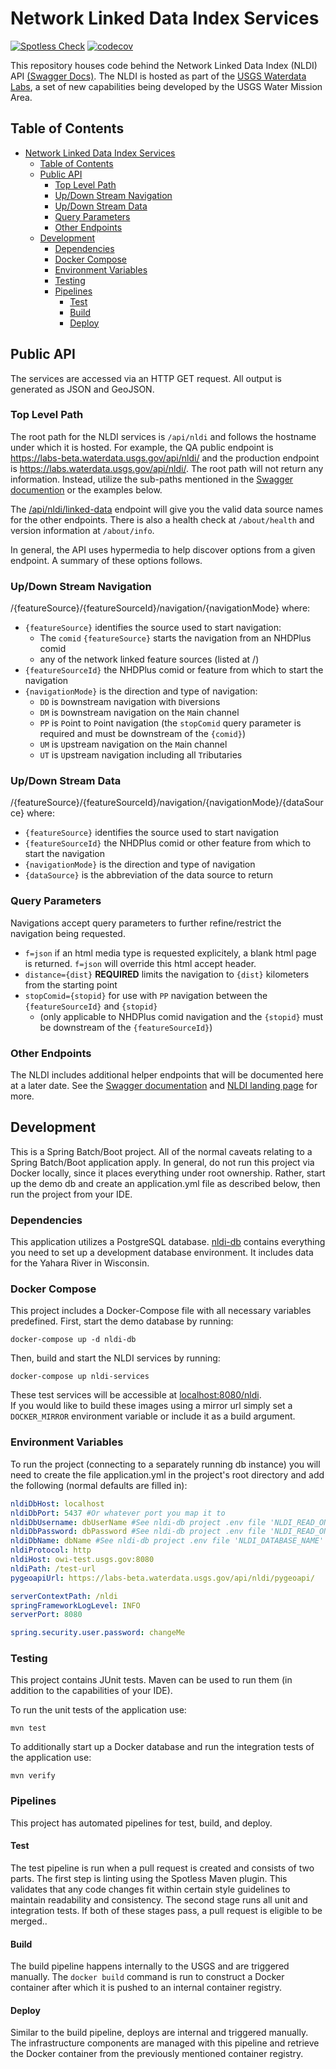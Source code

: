 # Network Linked Data Index Services

[![Spotless Check](https://github.com/internetofwater/nldi-services/actions/workflows/spotless.yml/badge.svg)](https://github.com/internetofwater/nldi-services/actions/workflows/spotless.yml)
[![codecov](https://codecov.io/gh/internetofwater/nldi-services/branch/master/graph/badge.svg)](https://codecov.io/gh/internetofwater/nldi-services)

This repository houses code behind the Network Linked Data Index (NLDI) API [(Swagger Docs)](https://labs.waterdata.usgs.gov/api/nldi/swagger-ui/index.html). The NLDI is hosted as part of the [USGS Waterdata Labs](https://labs.waterdata.usgs.gov/index.html), a set of new capabilities being developed by the USGS Water Mission Area.

## Table of Contents

- [Network Linked Data Index Services](#network-linked-data-index-services)
  - [Table of Contents](#table-of-contents)
  - [Public API](#public-api)
    - [Top Level Path](#top-level-path)
    - [Up/Down Stream Navigation](#updown-stream-navigation)
    - [Up/Down Stream Data](#updown-stream-data)
    - [Query Parameters](#query-parameters)
    - [Other Endpoints](#other-endpoints)
  - [Development](#development)
    - [Dependencies](#dependencies)
    - [Docker Compose](#docker-compose)
    - [Environment Variables](#environment-variables)
    - [Testing](#testing)
    - [Pipelines](#pipelines)
      - [Test](#test)
      - [Build](#build)
      - [Deploy](#deploy)

## Public API

The services are accessed via an HTTP GET request. All output is generated as JSON and GeoJSON.

### Top Level Path

The root path for the NLDI services is `/api/nldi` and follows the hostname under which it is hosted. For example, the QA public endpoint is <https://labs-beta.waterdata.usgs.gov/api/nldi/> and the production endpoint is <https://labs.waterdata.usgs.gov/api/nldi/>. The root path will not return any information. Instead, utilize the sub-paths mentioned in the [Swagger documention](https://labs.waterdata.usgs.gov/api/nldi/swagger-ui/index.html) or the examples below.

The [/api/nldi/linked-data](https://labs.waterdata.usgs.gov/api/nldi/linked-data/) endpoint will give you the valid data source names for the other endpoints. There is also a health check at `/about/health` and version information at `/about/info`.

In general, the API uses hypermedia to help discover options from a given endpoint. A summary of these options follows.

### Up/Down Stream Navigation

/{featureSource}/{featureSourceId}/navigation/{navigationMode} where:

- `{featureSource}` identifies the source used to start navigation:
  - The `comid` `{featureSource}` starts the navigation from an NHDPlus comid
  - any of the network linked feature sources (listed at /)
- `{featureSourceId}` the NHDPlus comid or feature from which to start the navigation
- `{navigationMode}` is the direction and type of navigation:
  - `DD` is `D`ownstream navigation with `D`iversions
  - `DM` is `D`ownstream navigation on the `M`ain channel
  - `PP` is `P`oint to `P`oint navigation (the `stopComid` query parameter is required and must be downstream of the `{comid}`)
  - `UM` is `U`pstream navigation on the `M`ain channel
  - `UT` is `U`pstream navigation including all `T`ributaries

### Up/Down Stream Data

/{featureSource}/{featureSourceId}/navigation/{navigationMode}/{dataSource} where:

- `{featureSource}` identifies the source used to start navigation
- `{featureSourceId}` the NHDPlus comid or other feature from which to start the navigation
- `{navigationMode}` is the direction and type of navigation
- `{dataSource}` is the abbreviation of the data source to return

### Query Parameters

Navigations accept query parameters to further refine/restrict the navigation being requested.

- `f=json` if an html media type is requested explicitely, a blank html page is returned. `f=json` will override this html accept header.
- `distance={dist}` **REQUIRED** limits the navigation to `{dist}` kilometers from the starting point
- `stopComid={stopid}` for use with `PP` navigation between the `{featureSourceId}` and `{stopid}`
  - (only applicable to NHDPlus comid navigation and the `{stopid}` must be downstream of the `{featureSourceId}`)

### Other Endpoints

The NLDI includes additional helper endpoints that will be documented here at a later date. See the [Swagger documentation](https://labs.waterdata.usgs.gov/api/nldi/swagger-ui/index.html) and [NLDI landing page](https://labs.waterdata.usgs.gov/about-nldi/index.html) for more.

## Development

This is a Spring Batch/Boot project.  All of the normal caveats relating to a Spring Batch/Boot application apply.
In general, do not run this project via Docker locally, since it places everything under root ownership.
Rather, start up the demo db and create an application.yml file as described below, then run the project from your IDE.

### Dependencies

This application utilizes a PostgreSQL database.
[nldi-db](https://github.com/internetofwater/nldi-db) contains everything you need to set up a development database environment. It includes data for the Yahara River in Wisconsin.

### Docker Compose

This project includes a Docker-Compose file with all necessary variables predefined.
First, start the demo database by running:

```shell
docker-compose up -d nldi-db
```

Then, build and start the NLDI services by running:

```shell
docker-compose up nldi-services
```

These test services will be accessible at <localhost:8080/nldi>. \
If you would like to build these images using a mirror url simply set a `DOCKER_MIRROR` environment variable or include
it as a build argument.

### Environment Variables

To run the project (connecting to a separately running db instance) you will need to create the file application.yml in the project's root directory and add the following (normal defaults are filled in):

```yaml
nldiDbHost: localhost
nldiDbPort: 5437 #Or whatever port you map it to
nldiDbUsername: dbUserName #See nldi-db project .env file 'NLDI_READ_ONLY_USERNAME'
nldiDbPassword: dbPassword #See nldi-db project .env file 'NLDI_READ_ONLY_PASSWORD'
nldiDbName: dbName #See nldi-db project .env file 'NLDI_DATABASE_NAME'
nldiProtocol: http
nldiHost: owi-test.usgs.gov:8080
nldiPath: /test-url
pygeoapiUrl: https://labs-beta.waterdata.usgs.gov/api/nldi/pygeoapi/

serverContextPath: /nldi
springFrameworkLogLevel: INFO
serverPort: 8080

spring.security.user.password: changeMe
```

### Testing

This project contains JUnit tests. Maven can be used to run them (in addition to the capabilities of your IDE).

To run the unit tests of the application use:

```shell
mvn test
```

To additionally start up a Docker database and run the integration tests of the application use:

```shell
mvn verify
```

### Pipelines

This project has automated pipelines for test, build, and deploy.

#### Test

The test pipeline is run when a pull request is created and consists of two parts. The first step is linting using the Spotless Maven plugin. This validates that any code changes fit within certain style guidelines to maintain readability and consistency. The second stage runs all unit and integration tests. If both of these stages pass, a pull request is eligible to be merged..

#### Build

The build pipeline happens internally to the USGS and are triggered manually. The `docker build` command is run to construct a Docker container after which it is pushed to an internal container registry.

#### Deploy

Similar to the build pipeline, deploys are internal and triggered manually. The infrastructure components are managed with this pipeline and retrieve the Docker container from the previously mentioned container registry.

